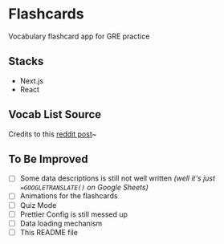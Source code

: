 # Flashcards

Vocabulary flashcard app for GRE practice


## Stacks
- Next.js
- React


## Vocab List Source
Credits to this [reddit post](https://www.reddit.com/r/GRE/comments/17ei9l6/my_vocab_list)~

## To Be Improved
- [ ] Some data descriptions is still not well written _(well it's just `=GOOGLETRANSLATE()` on Google Sheets)_
- [ ] Animations for the flashcards
- [ ] Quiz Mode
- [ ] Prettier Config is still messed up
- [ ] Data loading mechanism
- [ ] This README file